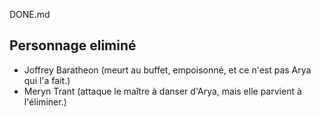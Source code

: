 DONE.md

## Personnage eliminé 



- Joffrey Baratheon (meurt au buffet, empoisonné, et ce n'est pas Arya qui l'a fait.)
- Meryn Trant (attaque le maître à danser d'Arya, mais elle parvient à l'éliminer.)

